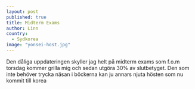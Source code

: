 ```yaml
---
layout: post
published: true
title: Midterm Exams
author: Linn
country: 
  - Sydkorea
image: "yonsei-host.jpg"
---
```


Den dåliga uppdateringen skyller jag helt på midterm exams som f.o.m torsdag kommer grilla mig och sedan utgöra 30% av slutbetyget. Den som inte behöver trycka näsan i böckerna kan ju annars njuta hösten som nu kommit till korea